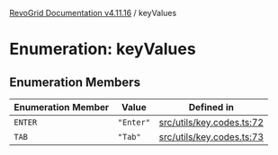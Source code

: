 [RevoGrid Documentation v4.11.16](README.md) / keyValues

# Enumeration: keyValues

## Enumeration Members

| Enumeration Member | Value | Defined in |
| ------ | ------ | ------ |
| `ENTER` | `"Enter"` | [src/utils/key.codes.ts:72](https://github.com/revolist/revogrid/blob/763c92aaba8e74029a3eccde1c674251aae1a42c/src/utils/key.codes.ts#L72) |
| `TAB` | `"Tab"` | [src/utils/key.codes.ts:73](https://github.com/revolist/revogrid/blob/763c92aaba8e74029a3eccde1c674251aae1a42c/src/utils/key.codes.ts#L73) |

